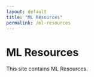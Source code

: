 ```yaml
---
layout: default 
title: "ML Resources"
permalink: /ml-resources
---
```


# ML Resources

This site contains ML Resources.